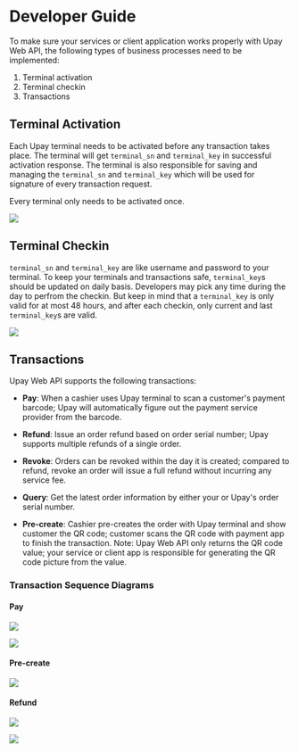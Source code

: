 # Developer Guide

To make sure your services or client application works properly with Upay Web API, the following types of business processes need to be implemented:

1. Terminal activation
2. Terminal checkin
3. Transactions


## Terminal Activation

Each Upay terminal needs to be activated before any transaction takes place. The terminal will get `terminal_sn` and `terminal_key` in successful activation response. The terminal is also responsible for saving and managing the `terminal_sn` and `terminal_key` which will be used for signature of every transaction request.

Every terminal only needs to be activated once.

![](../img/activate_sd.png?raw=true) 

## Terminal Checkin

`terminal_sn` and `terminal_key` are like username and password to your terminal. To keep your terminals and transactions safe, `terminal_key`s should be updated on daily basis. Developers may pick any time during the day to perfrom the checkin. But keep in mind that a `terminal_key` is only valid for at most 48 hours, and after each checkin, only current and last `terminal_key`s are valid.

![](../img/checkin_sd.png?raw=true) 

## Transactions

Upay Web API supports the following transactions: 

* **Pay**: When a cashier uses Upay terminal to scan a customer's payment barcode; Upay will automatically figure out the payment service provider from the barcode.

* **Refund**: Issue an order refund based on order serial number; Upay supports multiple refunds of a single order.

* **Revoke**: Orders can be revoked within the day it is created; compared to refund, revoke an order will issue a full refund without incurring any service fee.

* **Query**: Get the latest order information by either your or Upay's order serial number.

* **Pre-create**: Cashier pre-creates the order with Upay terminal and show customer the QR code; customer scans the QR code with payment app to finish the transaction. Note: Upay Web API only returns the QR code value; your service or client app is responsible for generating the QR code picture from the value.


### Transaction Sequence Diagrams

#### Pay

![](../img/pay_normal_sd.png?raw=true) 

![](../img/pay_exception_sd.png?raw=true)

#### Pre-create

![](../img/precreate_sd.png?raw=true)

#### Refund

![](../img/refund_normal_sd.png?raw=true)

![](../img/refund_exception_sd.png?raw=true)
